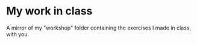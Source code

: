 # My work in class
A mirror of my "workshop" folder containing the exercises I made in class, with you.<br>
